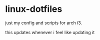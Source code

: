 # linux-dotfiles


just my config and scripts for arch i3.

this updates whenever i feel like updating it
